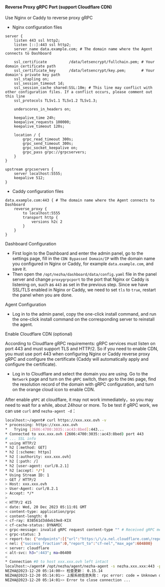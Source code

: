 #### Reverse Proxy gRPC Port (support Cloudflare CDN)
Use Nginx or Caddy to reverse proxy gRPC

- Nginx configuration files

```nginx
server {
    listen 443 ssl http2;
    listen [::]:443 ssl http2;
    server_name data.example.com; # The domain name where the Agent connects to Dashboard

    ssl_certificate          /data/letsencrypt/fullchain.pem; # Your domain certificate path
    ssl_certificate_key      /data/letsencrypt/key.pem;       # Your domain's private key path
    ssl_stapling on;
    ssl_session_timeout 1d;
    ssl_session_cache shared:SSL:10m; # This line may conflict with other configuration files. If a conflict occurs, please comment out this line
    ssl_protocols TLSv1.1 TLSv1.2 TLSv1.3;

    underscores_in_headers on;

    keepalive_time 24h;
    keepalive_requests 100000;
    keepalive_timeout 120s;

    location / {
        grpc_read_timeout 300s;
        grpc_send_timeout 300s;
        grpc_socket_keepalive on;
        grpc_pass grpc://grpcservers;
    }
}

upstream grpcservers {
    server localhost:5555;
    keepalive 512;
}
```

- Caddy configuration files

```
data.example.com:443 { # The domain name where the Agent connects to Dashboard
    reverse_proxy {
        to localhost:5555
        transport http {
            versions h2c 2
        }
    }
}
```

Dashboard  Configuration

- First login to the Dashboard and enter the admin panel, go to the settings page, fill in the `CDN Bypassed Domain/IP` with the domain name you configured in Nginx or Caddy, for example `data.example.com`, and save it.
- Then open the `/opt/nezha/dashboard/data/config.yaml` file in the panel server and change `proxygrpcport` to the port that Nginx or Caddy is listening on, such as `443` as set in the previous step. Since we have SSL/TLS enabled in Nginx or Caddy, we need to set `tls` to `true`, restart the panel when you are done.

Agent Configuration

- Log in to the admin panel, copy the one-click install command, and run the one-click install command on the corresponding server to reinstall the agent.

Enable Cloudflare CDN (optional)

According to Cloudflare gRPC requirements: gRPC services must listen on port 443 and must support TLS and HTTP/2.
So if you need to enable CDN, you must use port 443 when configuring Nginx or Caddy reverse proxy gRPC and configure the certificate (Caddy will automatically apply and configure the certificate).

-  Log in to Cloudflare and select the domain you are using. Go to the `Network` page and turn on the `gRPC` switch, then go to the `DNS` page, find the resolution record of the domain with gRPC configuration, and turn on the orange cloud icon to enable CDN.

After enable `gRPC` at cloudflare, it may not work immediately，so you may need to wait for a while, about 24hour or more. To be test if gRPC work, we can use `curl` and `nezha-agent -d`：

```bash
localhost:~/agent# curl https://xxx.xxx.ovh -v
* processing: https://xxx.xxx.ovh
*   Trying [2606:4700:3035::ac43:8bed]:443...
* Connected to xxx.xxx.ovh (2606:4700:3035::ac43:8bed) port 443
# ... SSL info
* using HTTP/2
* h2 [:method: GET]
* h2 [:scheme: https]
* h2 [:authority: xxx.xxx.ovh]
* h2 [:path: /]
* h2 [user-agent: curl/8.2.1]
* h2 [accept: */*]
* Using Stream ID: 1
> GET / HTTP/2
> Host: xxx.xxx.ovh
> User-Agent: curl/8.2.1
> Accept: */*
> 
< HTTP/2 415 
< date: Wed, 20 Dec 2023 05:11:01 GMT
< content-type: application/grpc
< content-length: 0
< cf-ray: 838561d3ddeb19e8-KIX
< cf-cache-status: DYNAMIC
< grpc-message: invalid gRPC request content-type "" # Received gRPC message here!
< grpc-status: 3
< report-to: {"endpoints":[{"url":"https:\/\/a.nel.cloudflare.com\/report\/v3?s=biR2HDKUK%2B2LN8Nf51D1rIVNkvAJSxAyuTAsYW79WQKDdx1vF0KdApGRPuReiDOFRZd7oD%2FNo0y7zNQPU0Yd1AeAyTgScdbb2vdYheU9TKHftZURR2TRgcHLb%2FRLP4pElxBZ3sDTLQUY7q2hdA%3D%3D"}],"group":"cf-nel","max_age":604800}
< nel: {"success_fraction":0,"report_to":"cf-nel","max_age":604800}
< server: cloudflare
< alt-svc: h3=":443"; ma=86400
< 
* Connection #0 to host xxx.xxx.ovh left intact
localhost:~/agent# /opt/nezha/agent/nezha-agent -s nezha.xxx.xxx:443 -p YOUR_KEY --tls -d
NEZHA@2023-12-20 05:14:00>> 检查更新： 0.15.14
NEZHA@2023-12-20 05:14:01>> 上报系统信息失败： rpc error: code = Unknown desc = EOF # Edit GRPCHost and TLS at /opt/nezha/dashboard/data/config.yaml.
NEZHA@2023-12-20 05:14:01>> Error to close connection ...
```
